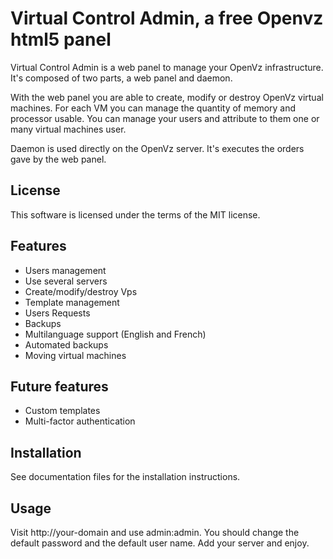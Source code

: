 # Virtual Control Admin, a free Openvz html5 panel

Virtual Control Admin is a web panel to manage your OpenVz infrastructure.
It's composed of two parts, a web panel and daemon.

With the web panel you are able to create, modify or destroy OpenVz virtual
machines. For each VM you can manage the quantity of memory and processor
usable. You can manage your users and attribute to them one or many virtual
machines user.

Daemon is used directly on the OpenVz server. It's executes the orders gave
by the web panel.

## License

This software is licensed under the terms of the MIT license.

## Features

* Users management
* Use several servers
* Create/modify/destroy Vps
* Template management
* Users Requests
* Backups
* Multilanguage support (English and French)
* Automated backups
* Moving virtual machines

## Future features

* Custom templates
* Multi-factor authentication

## Installation

See documentation files for the installation instructions.

## Usage

Visit http://your-domain and use admin:admin. You should change the default
password and the default user name. Add your server and enjoy.

